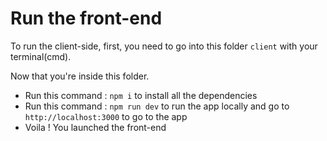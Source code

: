 # Run the front-end

To run the client-side, first, you need to go into this folder `client` with your terminal(cmd).

Now that you're inside this folder.

- Run this command : `npm i` to install all the dependencies
- Run this command : `npm run dev` to run the app locally and go to `http://localhost:3000` to go to the app
- Voila ! You launched the front-end
